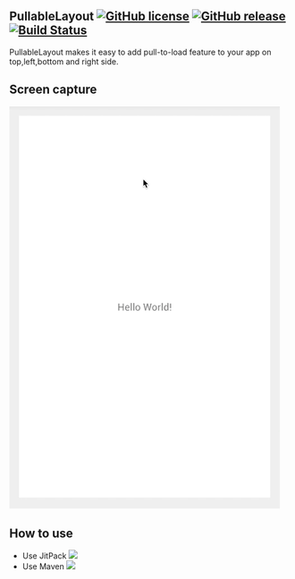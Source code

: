 ## PullableLayout [![GitHub license](https://img.shields.io/badge/license-MIT-lightgrey.svg)](https://github.com/zongren/PullableLayout/blob/master/LICENSE.md) [![GitHub release](https://img.shields.io/github/release/zongren/PullableLayout.svg)](https://github.com/zongren/PullableLayout/releases) [![Build Status](https://travis-ci.org/zongren/PullableLayout.png?branch=master)](https://travis-ci.org/zongren/PullableLayout)

PullableLayout makes it easy to add pull-to-load feature to your app on top,left,bottom and right side.

## Screen capture
![](https://github.com/zongren/PullableLayout/blob/master/screen.gif)

## How to use
* Use JitPack [![](https://jitpack.io/v/zongren/PullableLayout.svg)](https://jitpack.io/#zongren/PullableLayout)
* Use Maven [ ![](https://api.bintray.com/packages/zongren/maven/PullableLayout/images/download.svg) ](https://bintray.com/zongren/maven/PullableLayout/_latestVersion)
